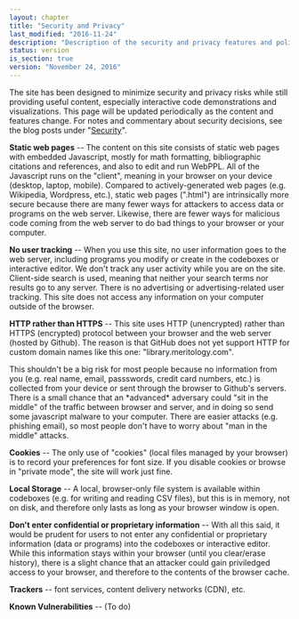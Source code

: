 ```yaml
---
layout: chapter
title: "Security and Privacy"
last_modified: "2016-11-24"
description: "Description of the security and privacy features and policies for this site."
status: version
is_section: true
version: "November 24, 2016"
---
```


The site has been designed to minimize security and privacy risks while still providing useful content, especially interactive code demonstrations and visualizations.  This page will be updated periodically as the content and features change.  For notes and commentary about security decisions, see the blog posts under "[Security](/posts/security/index.html)".

**Static web pages** -- The content on this site consists of static web pages with embedded Javascript, mostly for math formatting, bibliographic citations and references, and also to edit and run WebPPL.  All of the Javascript runs on the "client", meaning in your browser on your device (desktop, laptop, mobile). Compared to actively-generated web pages (e.g. Wikipedia, Wordpress, etc.), static web pages (".html") are intrinsically more secure because there are many fewer ways for attackers to access data or programs on the web server.  Likewise, there are fewer ways for malicious code coming from the web server to do bad things to your browser or your computer.

**No user tracking** -- When you use this site, no user information goes to the web server, including programs you modify or create in the codeboxes or interactive editor.  We don't track any user activity while you are on the site. Client-side search is used, meaning that neither your search terms nor results go to any server. There is no advertising or advertising-related user tracking. This site does not access any information on your computer outside of the browser.

**HTTP rather than HTTPS** -- This site uses HTTP (unencrypted) rather than HTTPS (encrypted) protocol between your browser and the web server (hosted by Github). The reason is that GitHub does not yet support HTTP for   custom domain names like this one: "library.meritology.com".  

<p class = "note">This shouldn't be a big risk for most people because no information from you (e.g. real name, email, passswords, credit card numbers, etc.) is collected from your device or sent through the browser to Github's servers.  There is a small chance that an *advanced* adversary could "sit in the middle" of the traffic between browser and server, and in doing so send some javascript malware to your computer.  There are easier attacks (e.g. phishing email), so most people don't have to worry about "man in the middle" attacks.</p>

**Cookies** -- The only use of "cookies" (local files managed by your browser) is to record your preferences for font size.  If you disable cookies or browse in "private mode", the site will work just fine.

**Local Storage** -- A local, browser-only file system is available within codeboxes (e.g. for writing and reading CSV files), but this is in memory, not on disk, and therefore only lasts as long as your browser window is open.

**Don't enter confidential or proprietary information** -- With all this said, it would be prudent for users to not enter any confidential or proprietary information (data or programs) into the codeboxes or interactive editor.  While this information stays within your browser (until you clear/erase history), there is a slight chance that an attacker could gain priviledged access to your browser, and therefore to the contents of the browser cache.

<div class="work_in_progress" markdown="1">

**Trackers** -- font services, content delivery networks (CDN), etc.

**Known Vulnerabilities** -- (To do)

</div>
